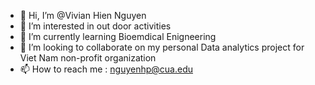 - 👋 Hi, I’m @Vivian Hien Nguyen
- 👀 I’m interested in out door activities 
- 🌱 I’m currently learning Bioemdical Enigneering 
- 💞️ I’m looking to collaborate on my personal Data analytics project for Viet Nam non-profit organization 
- 📫 How to reach me : nguyenhp@cua.edu

<!---
MeghanNguyen910/MeghanNguyen910 is a ✨ special ✨ repository because its `README.md` (this file) appears on your GitHub profile.
You can click the Preview link to take a look at your changes.
--->

